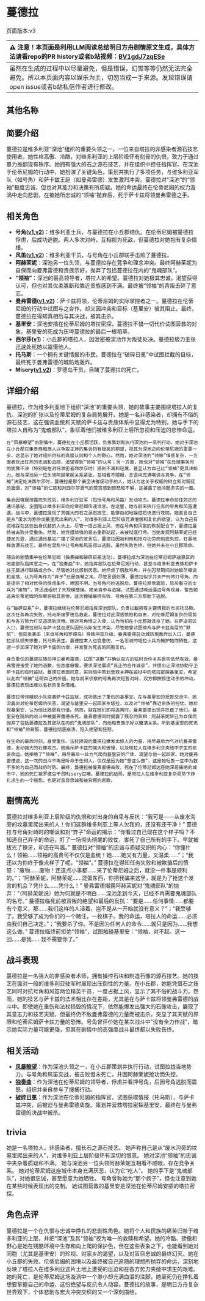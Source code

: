 # 蔓德拉
页面版本:v3
 

| :warning: 注意！本页面是利用LLM阅读总结明日方舟剧情原文生成，具体方法请看repo的PR history或者b站视频：[BV1gdJ7zqESe](https://www.bilibili.com/video/BV1gdJ7zqESe/)         |
|:----------------------------|
| 虽然在生成的过程中以尽量避免，但是错误，幻觉等等仍然无法完全避免。所以本页面内容以娱乐为主，切勿当成一手来源。发现错误请open issue或者b站私信作者进行修改。|



## 其他名称

## 简要介绍
蔓德拉是维多利亚“深池”组织的重要头领之一，一位来自塔拉的非感染者源石技艺使用者。她性格高傲、冷酷，对维多利亚的上层阶级怀有刻骨的仇恨，致力于通过暴力推翻现有秩序。她拥有强大的石之源石技艺，并在组织中担任指挥官。在深池于伦蒂尼姆的行动中，她扮演了关键角色，策划并执行了多项任务，与维多利亚军队（如号角）和萨卡兹王庭（如曼弗雷德）发生激烈冲突。蔓德拉对“深池”的“领袖”极度忠诚，但也对其能力和决策有所质疑。她的命运最终在伦蒂尼姆的权力漩涡中走向悲剧，在被她所忠诚的“领袖”抛弃后，死于萨卡兹将领曼弗雷德之手。
## 相关角色
-   **号角([v1](../chars/char_4039_horn.md),[v2](char_4039_horn.md))**：维多利亚士兵，与蔓德拉在小丘郡结仇。在伦蒂尼姆被蔓德拉俘虏，后成功逃脱。两人多次对峙，互相视为死敌，但蔓德拉对她抱有复杂情绪。
-   **风笛([v1](../chars/char_222_bpipe.md),[v2](char_222_bpipe.md))**：维多利亚干员，与号角在小丘郡联手击败了蔓德拉。
-   **阿赫茉妮**：深池另一位头领，与蔓德拉存在竞争和理念冲突。最终阿赫茉妮为自保而向曼弗雷德和贵族示好，抛弃了包括蔓德拉在内的“鬼魂部队”。
-   **“领袖”**：深池的最高领导者，塔拉人的希望。蔓德拉对她极其忠诚，渴望获得认可，但也对其优柔寡断和靠近贵族感到不满。最终被“领袖”的背叛击碎了意志。
-   **曼弗雷德([v1](../chars/extended_char_man_fu_lei_de.md),[v2](extended_char_man_fu_lei_de.md))**：萨卡兹将领，伦蒂尼姆的实际掌控者之一。蔓德拉在伦蒂尼姆的行动中试图与之合作，却又因冲突和目标（基里安）被其阻止。最终，蔓德拉在得知真相后与其决战，被其击杀。
-   **基里安**：深池安插在伦蒂尼姆的塔拉密探，蔓德拉不惜一切代价试图营救的对象。基里安的死成为压垮蔓德拉的最后一根稻草。
-   **西尔莎([v1](../chars/extended_char_xi_er_sha.md))**：小丘郡的塔拉人，因泄密被深池作为叛徒处决。蔓德拉极力主张迅速处死她以震慑他人。
-   **托马斯**：一个拥有关键情报的市民，蔓德拉在“破碎日冕”中试图拦截的目标，最终死于曼弗雷德的城防炮轰炸。
-   **Misery([v1](../chars/char_615_acspec.md),[v2](char_615_acspec.md))**：罗德岛干员，目睹了蔓德拉的死亡。
## 详细介绍
蔓德拉，作为维多利亚地下组织“深池”的重要头领，她的故事主要围绕塔拉人的复仇、深池的扩张以及伦蒂尼姆的复杂局势展开。她是一名非感染者，却拥有不俗的源石技艺，这在强调血统和天赋的萨卡兹与贵族体系中显得尤为特别。她与手下的塔拉人自称为“鬼魂部队”，象征着他们被维多利亚上层所忽视和压迫的悲惨命运。

    在“风暴瞭望”的剧情中，蔓德拉在小丘郡活跃，负责策划和执行深池的一系列行动。她对于深池在小丘郡召集贵族和商人以争取支持的集会抱有极高的期望，视其为深池迈向伦蒂尼姆的重要一步。这显示了她对组织目标的高度认同和个人的野心。然而，她对深池的“领袖”情感复杂，一方面表现出狂热的忠诚和追随，渴望得到“领袖”的认可；另一方面，她也对“领袖”在处理事务时的犹豫不决（特别是在对待泄密者西尔莎时）感到不满和轻蔑，甚至认为自己比“领袖”更具决断力。她与深池另一位头领阿赫茉妮关系紧张，互相看不顺眼，言语间充满嘲讽与竞争。在“领袖”决定处决西尔莎时，蔓德拉是那个最坚决催促动手的人，她认为这关乎权威的树立和对叛徒的震慑，对“领袖”的仁慈和对西尔莎勇气的赞赏感到愤怒和不解，这暴露了她冷酷务实的一面。

    集会因情报泄露而失败后，维多利亚驻军（包括号角和风笛）发动攻击。蔓德拉奉命前往郊区的通讯基站，企图阻止维多利亚向伦蒂尼姆传递消息。在这里，她与前来执行任务的号角和风笛遭遇。战斗中，蔓德拉展现了其强大的石之源石技艺，能够自如地操控石块进行攻防。她直言自己是从“废水沟旁的坟墓里爬出来的人”，对维多利亚上层阶级充满憎恨和复仇的欲望，认为自己有资格踩在这些出身优越的人头上。尽管一度占据上风，但在号角和风笛的默契配合下，蔓德拉最终被击败并受重伤。然而，她凭借顽强的意志重新站起，未被彻底打垮。当她发现阿赫茉妮已经捷足先登，通过通讯基站广播了深池的宣言后，蔓德拉因被利用和抢夺功劳而彻底失控，狂暴地释放源石技艺，最终在混乱中让号角和风笛得以逃脱。虽然失败告终，但她并未在小丘郡殒命。

    随后的剧情集中在伦蒂尼姆（独奏曲和破碎日冕活动）。蔓德拉成为深池在伦蒂尼姆萨迪恩区的地面部队指挥官之一。在“独奏曲”中，她指挥部队在伦蒂尼姆行动，甚至与维多利亚贵族和萨卡兹王庭进行联络或合作，尽管她对此感到厌恶。她俘虏了宿敌号角，并在囚禁期间对她极尽嘲讽和奚落，认为号角作为“弃子”已是强弩之末。尽管言语刻薄，蔓德拉似乎并未严刑拷打号角，而是提供了相对优待的俘虏条件，原因不明。当号角巧妙逃脱后，蔓德拉异常震怒，怒斥看守的士兵为“废物”，并迅速组织了大规模搜捕。她亲自参与追捕，试图通过喊话逼迫号角现身，警告她逃离伦蒂尼姆的后果将极其悲惨。这次搜捕最终失败，号角在第三方帮助下逃脱。

    在“破碎日冕”中，蔓德拉继续在伦蒂尼姆指挥深池部队，负责拦截拥有关键情报的市民托马斯。这次任务再次失败，托马斯被罗德岛救走，蔓德拉对此深感愤怒和自责，对伦蒂尼姆复杂的局势和与各方势力打交道感到厌倦。她对号角恨之入骨，认为当初在小丘郡就该杀了她。在萨迪恩区入口，蔓德拉部队与萨卡兹巡逻队因托马斯发生冲突，尽管她曾试图维系与萨卡兹高层的“默契”，但突发袭击（来自号角和罗德岛）导致冲突升级。曼弗雷德启动城防炮轰炸出入口，蔓德拉部队损失惨重，托马斯丧生。蔓德拉本人也受重伤，一名忠诚的塔拉士兵为掩护她而牺牲，这进一步加深了她对萨卡兹的仇恨，并发誓为死去的同胞复仇。

    身负重伤的蔓德拉随后拜访曼弗雷德，试图“道歉”并确认双方的临时合作关系是否依然有效。曼弗雷德接受了她的道歉，但态度傲慢，要求深池展现“真正的合作诚意”，并提出让深池协助守卫萨卡兹的临时监狱。蔓德拉表面同意，实则暗中策划营救关押在监狱中的塔拉密探基里安，希望以此向“领袖”证明自己的价值。她与前来侦察的号角再次短暂对峙，双方都按捺住动手的冲动，蔓德拉表现出难以名状的复杂情绪。

    蔓德拉带领精锐小队突袭萨卡兹监狱，成功救出了重伤的基里安。在与基里安的短暂交流中，她流露出对伦蒂尼姆的厌恶，渴望与基里安一起回家乡塔拉，以及对“领袖”靠近贵族的担忧。她珍视基里安，认为他比她更有价值。然而，就在她们即将逃离时，曼弗雷德出现并拦截了他们。基里安在随后的战斗中被曼弗雷德杀死。曼弗雷德同时揭露了残忍的真相：阿赫茉妮早已为自保而抛弃了包括蔓德拉及其部队在内的“鬼魂部队”，向他和贵族示好以撇清关系。听到基里安的死讯和“领袖”的背叛，蔓德拉彻底崩溃，陷入绝望和狂怒。

    在生命的最后时刻，身受重伤、法杖损毁的蔓德拉爆发出惊人的力量，用尽最后力气对抗曼弗雷德，发动强大的石像攻击。她痛斥萨卡兹的强大和傲慢，以及塔拉人在维多利亚夹缝中求生的悲哀命运。她拒绝了“领袖”，用尽最后一丝力气爬向基里安的尸体，渴望与他一起回家。她对曼弗雷德说，这一次的战斗不再是听命于任何人，仅仅是因为她“想这么做”，这是她短暂一生中为数不多的为自己而战的时刻。最终，蔓德拉被曼弗雷德击败，死在了伦蒂尼姆这座她深恶痛绝的城市中，她的死亡被罗德岛干员Misery目睹。蔓德拉的结局，是塔拉人在维多利亚复杂局势下挣扎求生的一个缩影，也是对盲目忠诚和被背叛的悲歌。
## 剧情高光
蔓德拉对维多利亚上层阶级的仇恨和对出身的自卑与反抗：“我可是——从废水沟旁的坟墓里爬出来的人！你们这群维多利亚上等人欠我的，还没有还干净！”
    蔓德拉与号角对峙时的嘲讽和对“弃子”命运的揭示：“你看过自己现在这个样子吗？不知道自己弃子的命运，打了一场彻头彻尾的败仗，害死了自己所有的手下。早就被拔光了獠牙，却还在叫嚣。”
    蔓德拉对“领袖”的忠诚与质疑交织的内心：“你懂什么！领袖......领袖的高贵可不仅仅是血统！她......她又有力量，又温柔......”；“我还以为你终于像点样子了呢，“领袖”。”
    蔓德拉在得知任务失败和被欺骗后的愤怒：“废物......废物！连这点小事都......来了伦蒂尼姆之后，就没一件事是顺利的。”；“阿赫茉妮，阿赫茉妮......混蛋东西，你把我骗来这里，就是为了抢这个发言的机会？凭什么......凭什么！”
    曼弗雷德揭露阿赫茉妮对“鬼魂部队”的抛弃：“（阿赫茉妮说）她为何就是不明白......深池走到今天，已经不再需要鬼魂部队的名号。”
    蔓德拉临死前被背叛的绝望和最后的反抗：“要是......任何事情......都要有个意义，那......我们这样的人活着，岂不是从一开始就没有意义？”；“我受够了。我受够了成为你们的一个赌注，一枚棋子。我的命运，塔拉人的命运......必须由我们自己决定。”；“我要杀了你。不是因为任何人的命令......就只是因为......我想这么做。”
    蔓德拉临终前拒绝“领袖”，试图触碰基里安：“领袖，对不起。这一回......是我......我不需要你了。”
## 战斗表现
蔓德拉是一名强大的非感染者术师，拥有操控石块和制造石像的源石技艺。她的技艺在面对一般的维多利亚驻军时展现出压倒性的力量。在小丘郡，她能凭借石之技艺同时对抗号角和风笛两位精英干员，一度占据上风，显示了其不俗的战斗力。然而，她的技艺与萨卡兹的法术相比存在差距，尤其是在与萨卡兹将领曼弗雷德的战斗中。即使她在重伤和法杖损毁的情况下，依然能爆发出强大的石像攻击，展现了其意志力和技艺天赋，但最终仍不敌曼弗雷德的力量而被击杀，突显了其天赋的界限和伦蒂尼姆萨卡兹力量的恐怖。号角曾评价她在某次战斗中“没有全力作战”，暗示她实际力量可能更强，但其在剧情中的高强度战斗最终都以失败告终。
## 相关活动
-   **[风暴瞭望](../stories/main_9.md)**：作为深池头领之一，在小丘郡策划并执行行动，试图拉拢当地势力。与号角和风笛交战，被击败但未死亡，并因阿赫茉妮抢功而失控。
-   **[独奏曲](../stories/story_horn_set_1.md)**：作为深池在伦蒂尼姆的领导者，俘虏并看押号角，后因号角逃脱而震怒，组织并亲自参与了搜捕行动。
-   **[破碎日冕](../stories/main_10.md)**：作为深池在伦蒂尼姆的指挥官，试图获取情报（托马斯），与萨卡兹冲突，后被迫与曼弗雷德周旋。策划并营救塔拉密探基里安，最终在与曼弗雷德的决战中被杀。
## trivia
她是一名塔拉人，非感染者，擅长石之源石技艺。
    她声称自己是从“废水沟旁的坟墓里爬出来的人”，对维多利亚上层阶级怀有深切的恨意。
    她对深池“领袖”的忠诚中夹杂着质疑和不满。
    她与深池另一位头领阿赫茉妮互相看不顺眼，存在竞争关系。
    她对伦蒂尼姆这座城市本身充满厌恶，认为它“吃人”。
    她的手下是“鬼魂部队”，对她很忠诚，甚至愿意为她牺牲。
    号角曾称她为“那个疯子”，但也注意到她在某些时候表现出的克制。
    她试图营救的基里安是深池在伦蒂尼姆安插的塔拉密探。
## 角色点评
蔓德拉是一个在仇恨与忠诚中挣扎的悲剧性角色。她将个人和民族的痛苦归咎于维多利亚的上层，并把“深池”及其“领袖”视为唯一的救赎和希望。她的冷酷、骄傲和野心是她在残酷环境中生存和向上爬的保护色，但在这些表象之下，也能看到她对同胞（尤其是基里安）的珍视、对家乡的渴望，以及对盲目忠诚的最终幻灭。她在小丘郡的失败、伦蒂尼姆的困境以及最终被自己追随的理想所抛弃的命运，深刻地反映了塔拉人在维多利亚这片土地上遭受的压迫和在各方势力夹缝中求生的艰难。她的死亡，是伦蒂尼姆这场漩涡中一个渺小却充满血泪的注脚，她至死仍在挣扎着想要掌握自己的命运，这份绝望与反抗令人动容。蔓德拉的故事，是明日方舟复杂世界观下，个体悲剧与宏大冲突交织的又一个深刻描绘。